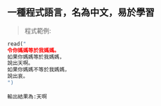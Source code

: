 ## 一種程式語言，名為中文，易於學習
>程式範例:
```python
read("
令你媽媽等於我媽媽。
如果你媽媽等於我媽媽，
說出天啊。
如果你媽媽不等於我媽媽，
說出哀。
")
```
`輸出結果為:天啊`
